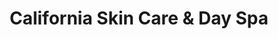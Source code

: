 ---
title: "California Skin Care & Day Spa"
url: /newark/california-skin-care-and-day-spa/
shop: massage
---